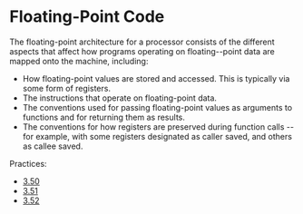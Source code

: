 # Floating-Point Code

The floating-point architecture for a processor consists of the different aspects that affect how programs operating on floating--point data are mapped onto the machine, including:

- How floating-point values are stored and accessed. This is typically via some form of registers.
- The instructions that operate on floating-point data.
- The conventions used for passing floating-point values as arguments to functions and for returning them as results.
- The conventions for how registers are preserved during function calls -- for example, with some registers designated as caller saved, and others as callee saved.

Practices:

- [3.50](../../practice/3.50/README.md)
- [3.51](../../practice/3.51/README.md)
- [3.52](../../practice/3.52/README.md)
